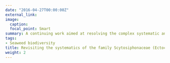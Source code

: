 ```yaml
---
date: "2016-04-27T00:00:00Z"
external_link:
image:
  caption:
  focal_point: Smart
summary: A continuing work aimed at resolving the complex systematic and phylogenetic problems in the brown algal family Scytosiphonaceae with special reference to the Indo-Pacific. 
tags:
- Seaweed biodiversity
title: Revisiting the systematics of the family Scytosiphonaceae (Ectocarpales, Phaeophyceae)
weight: 2
---
```

